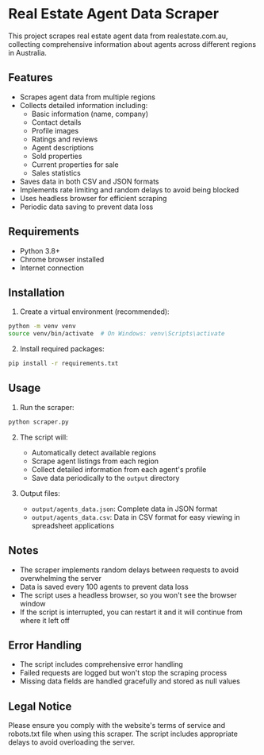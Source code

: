 # Real Estate Agent Data Scraper

This project scrapes real estate agent data from realestate.com.au, collecting comprehensive information about agents across different regions in Australia.

## Features

- Scrapes agent data from multiple regions
- Collects detailed information including:
  - Basic information (name, company)
  - Contact details
  - Profile images
  - Ratings and reviews
  - Agent descriptions
  - Sold properties
  - Current properties for sale
  - Sales statistics
- Saves data in both CSV and JSON formats
- Implements rate limiting and random delays to avoid being blocked
- Uses headless browser for efficient scraping
- Periodic data saving to prevent data loss

## Requirements

- Python 3.8+
- Chrome browser installed
- Internet connection

## Installation

1. Create a virtual environment (recommended):
```bash
python -m venv venv
source venv/bin/activate  # On Windows: venv\Scripts\activate
```

2. Install required packages:
```bash
pip install -r requirements.txt
```

## Usage

1. Run the scraper:
```bash
python scraper.py
```

2. The script will:
   - Automatically detect available regions
   - Scrape agent listings from each region
   - Collect detailed information from each agent's profile
   - Save data periodically to the `output` directory

3. Output files:
   - `output/agents_data.json`: Complete data in JSON format
   - `output/agents_data.csv`: Data in CSV format for easy viewing in spreadsheet applications

## Notes

- The scraper implements random delays between requests to avoid overwhelming the server
- Data is saved every 100 agents to prevent data loss
- The script uses a headless browser, so you won't see the browser window
- If the script is interrupted, you can restart it and it will continue from where it left off

## Error Handling

- The script includes comprehensive error handling
- Failed requests are logged but won't stop the scraping process
- Missing data fields are handled gracefully and stored as null values

## Legal Notice

Please ensure you comply with the website's terms of service and robots.txt file when using this scraper. The script includes appropriate delays to avoid overloading the server. 